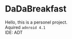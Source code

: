 DaDaBreakfast
============
Hello, this is a personel project.<br>
Aquired `adnroid 4.1` <br>
IDE: ADT